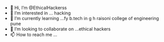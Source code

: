 - 👋 Hi, I’m @EthicalHackerss
- 👀 I’m interested in ... hacking
- 🌱 I’m currently learning ...fy b.tech in g h raisoni college of engineering pune
- 💞️ I’m looking to collaborate on ...ethical hackers
- 📫 How to reach me ...

<!---
EthicalHackerss/EthicalHackerss is a ✨ special ✨ repository because its `README.md` (this file) appears on your GitHub profile.
You can click the Preview link to take a look at your changes.
--->
